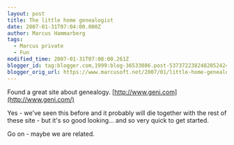 ```yaml
---
layout: post
title: The little home genealogist
date: 2007-01-31T07:04:00.000Z
author: Marcus Hammarberg
tags:
  - Marcus private
  - Fun
modified_time: 2007-01-31T07:08:00.261Z
blogger_id: tag:blogger.com,1999:blog-36533086.post-5373722382482052424
blogger_orig_url: https://www.marcusoft.net/2007/01/little-home-genealogist.html
---
```



Found
a great site about genealogy.
[http://www.geni.com](http://www.geni.com/)

Yes - we've seen this before and it probably will die together with the
rest of these site - but it's so good looking... and so very quick to
get started.

Go on - maybe we are related.
